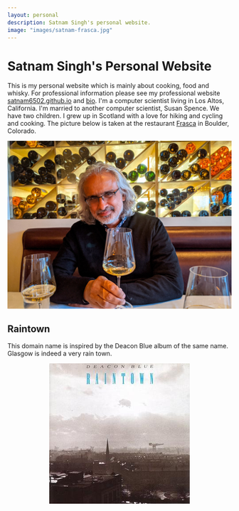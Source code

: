 ```yaml
---
layout: personal
description: Satnam Singh's personal website.
image: "images/satnam-frasca.jpg"
---
```

# Satnam Singh's Personal Website

This is my personal website which is mainly about cooking, food and whisky. For professional information please see my professional website [satnam6502.github.io](https://satnam6502.github.io) and [bio](https://satnam6502.github.io/bio). I'm a computer scientist living in Los Altos, California. I'm married to another computer scientist, Susan Spence. We have two children. I grew up in Scotland with a love for hiking and cycling and cooking. The picture below is taken at the restaurant [Frasca](https://www.frascafoodandwine.com/) in Boulder, Colorado.

![Satnam at Frasca](images/satnam-frasca.jpg)

## Raintown
This domain name is inspired by the Deacon Blue album of the same name. Glasgow is indeed a very rain town.

<p align="center"> <img src="images/raintown.jpg"></p>

